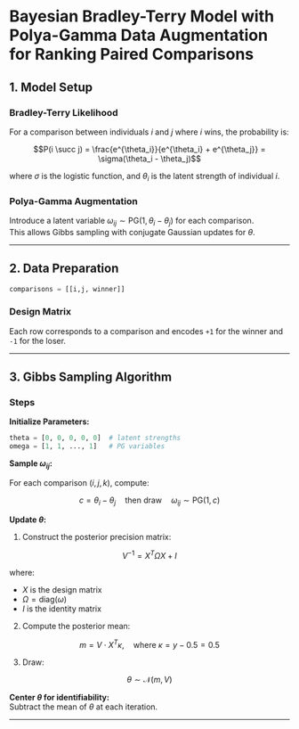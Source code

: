 # Bayesian Bradley-Terry Model with Polya-Gamma Data Augmentation for Ranking Paired Comparisons 

## 1. Model Setup

### Bradley-Terry Likelihood

For a comparison between individuals *i* and *j* where *i* wins, the probability is:

```math
P(i \succ j) = \frac{e^{\theta_i}}{e^{\theta_i} + e^{\theta_j}} = \sigma(\theta_i - \theta_j)
```

where $\sigma$ is the logistic function, and $\theta_i$ is the latent strength of individual *i*.

### Polya-Gamma Augmentation

Introduce a latent variable $\omega_{ij} \sim \text{PG}(1, \theta_i - \theta_j)$ for each comparison.  
This allows Gibbs sampling with conjugate Gaussian updates for $\theta$.

---

## 2. Data Preparation


```python
comparisons = [[i,j, winner]]
```

### Design Matrix

Each row corresponds to a comparison and encodes `+1` for the winner and `-1` for the loser.

---

## 3. Gibbs Sampling Algorithm

### Steps

**Initialize Parameters:**

```python
theta = [0, 0, 0, 0, 0]  # latent strengths
omega = [1, 1, ..., 1]   # PG variables
```

**Sample $\omega_{ij}$:**

For each comparison $(i, j, k)$, compute:

```math
c = \theta_i - \theta_j
\quad \text{then draw} \quad \omega_{ij} \sim \text{PG}(1, c)
```

**Update $\theta$:**

1. Construct the posterior precision matrix:

```math
V^{-1} = X^T \Omega X + I
```

where:
- $X$ is the design matrix  
- $\Omega = \text{diag}(\omega)$  
- $I$ is the identity matrix

2. Compute the posterior mean:

```math
m = V \cdot X^T \kappa, \quad \text{where } \kappa = y - 0.5 = 0.5
```

3. Draw:

```math
\theta \sim \mathcal{N}(m, V)
```

**Center $\theta$ for identifiability:**  
Subtract the mean of $\theta$ at each iteration.

---

